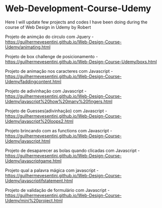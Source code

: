 # Web-Development-Course-Udemy
Here I will update few projects and codes I have been doing during the course of Web Design in Udemy by Robert

Projeto de animção do circulo com Jquery - https://guilhermevesentini.github.io/Web-Design-Course-Udemy/animating.html

Projeto de box challenge de posicionamento - https://guilhermevesentini.github.io/Web-Design-Course-Udemy/boxs.html

Projeto de animação nos caracteres com Javascript - https://guilhermevesentini.github.io/Web-Design-Course-Udemy/faddingcontent.html

Projeto de adivinhação com Javascript - https://guilhermevesentini.github.io/Web-Design-Course-Udemy/javascript%20how%20many%20fingers.html

Projeto de Guesses(adivinhação) com Javascript - https://guilhermevesentini.github.io/Web-Design-Course-Udemy/javascript%20loops2.html

Projeto brincando com as functions com Javascript - https://guilhermevesentini.github.io/Web-Design-Course-Udemy/javascript.html

Projeto de desaparecer as bolas quando clicadas com Javascript - https://guilhermevesentini.github.io/Web-Design-Course-Udemy/javascriptgame.html

Projeto qual a palavra mágica com javascript - https://guilhermevesentini.github.io/Web-Design-Course-Udemy/javascriptifstatement.html

Projeto de validação de formulário com Javascript - https://guilhermevesentini.github.io/Web-Design-Course-Udemy/mini%20project.html
